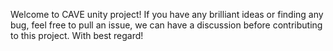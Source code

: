 Welcome to CAVE unity project!
If you have any brilliant ideas or finding any bug, feel free to pull an issue, we can have a discussion before contributing to this project.
With best regard!
